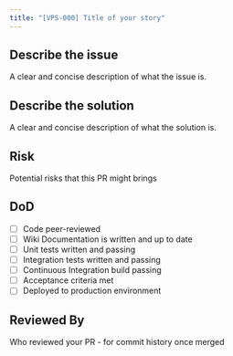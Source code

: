 ```yaml
---
title: "[VPS-000] Title of your story"
---
```


## Describe the issue

A clear and concise description of what the issue is.

## Describe the solution

A clear and concise description of what the solution is.

## Risk

Potential risks that this PR might brings

## DoD

- [ ] Code peer-reviewed
- [ ] Wiki Documentation is written and up to date
- [ ] Unit tests written and passing
- [ ] Integration tests written and passing
- [ ] Continuous Integration build passing
- [ ] Acceptance criteria met
- [ ] Deployed to production environment

## Reviewed By

Who reviewed your PR - for commit history once merged
